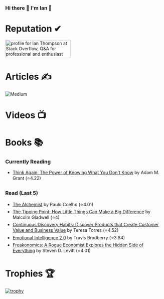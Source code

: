 ### Hi there 👋 I'm Ian 🙂

# Reputation ✔
<a href="https://stackoverflow.com/users/6509519/ian-thompson"><img src="https://stackoverflow.com/users/flair/6509519.png?theme=dark" width="208" height="58" alt="profile for Ian Thompson at Stack Overflow, Q&amp;A for professional and enthusiast programmers" title="profile for Ian Thompson at Stack Overflow, Q&amp;A for professional and enthusiast programmers"></a>

# Articles ✍
![Medium](https://github-read-medium-git-main.pahlevikun.vercel.app/latest?username=ianiat11&limit=6&theme=dracula)

# Videos 📺
<!-- BEGIN YOUTUBE-CARDS -->

<!-- END YOUTUBE-CARDS -->

# Books 📚
### Currently Reading
<!-- GOODREADS-READING-LIST:START -->
- [Think Again: The Power of Knowing What You Don't Know](https://www.goodreads.com/review/show/5620002653?utm_medium=api&utm_source=rss) by Adam M. Grant (⭐️4.22)
<!-- GOODREADS-READING-LIST:END -->

### Read (Last 5)
<!-- GOODREADS-READ-LIST:START -->
- [The Alchemist](https://www.goodreads.com/review/show/5508934357?utm_medium=api&utm_source=rss) by Paulo Coelho (⭐️4.01)
- [The Tipping Point: How Little Things Can Make a Big Difference](https://www.goodreads.com/review/show/5344896278?utm_medium=api&utm_source=rss) by Malcolm Gladwell (⭐️4)
- [Continuous Discovery Habits: Discover Products that Create Customer Value and Business Value](https://www.goodreads.com/review/show/5281372077?utm_medium=api&utm_source=rss) by Teresa  Torres (⭐️4.52)
- [Emotional Intelligence 2.0](https://www.goodreads.com/review/show/5270163172?utm_medium=api&utm_source=rss) by Travis Bradberry (⭐️3.84)
- [Freakonomics: A Rogue Economist Explores the Hidden Side of Everything](https://www.goodreads.com/review/show/5244843639?utm_medium=api&utm_source=rss) by Steven D. Levitt (⭐️4.01)
<!-- GOODREADS-READ-LIST:END -->

# Trophies 🏆
[![trophy](https://github-profile-trophy.vercel.app/?username=it176131&theme=dracula)](https://github.com/ryo-ma/github-profile-trophy)

<!--
**it176131/it176131** is a ✨ _special_ ✨ repository because its `README.md` (this file) appears on your GitHub profile.

Here are some ideas to get you started:

- 🔭 I’m currently working on ...
- 🌱 I’m currently learning ...
- 👯 I’m looking to collaborate on ...
- 🤔 I’m looking for help with ...
- 💬 Ask me about ...
- 📫 How to reach me: ...
- 😄 Pronouns: ...
- ⚡ Fun fact: ...
-->
